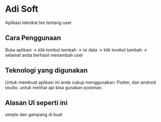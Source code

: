 
# Adi Soft

Aplikasi teknikal tes tentang user


## Cara Penggunaan

Buka aplikasi -> klik tombol tambah -> isi data -> klik tombol tambah -> selamat anda berhasil menambah user


## Teknologi yang digunakan

Untuk membuat aplikasi ini anda cukup menggunakan: Flutter, dan android studio. untuk melihat api bisa gunakan postman.


## Alasan UI seperti ini

simple dan gampang di buat
